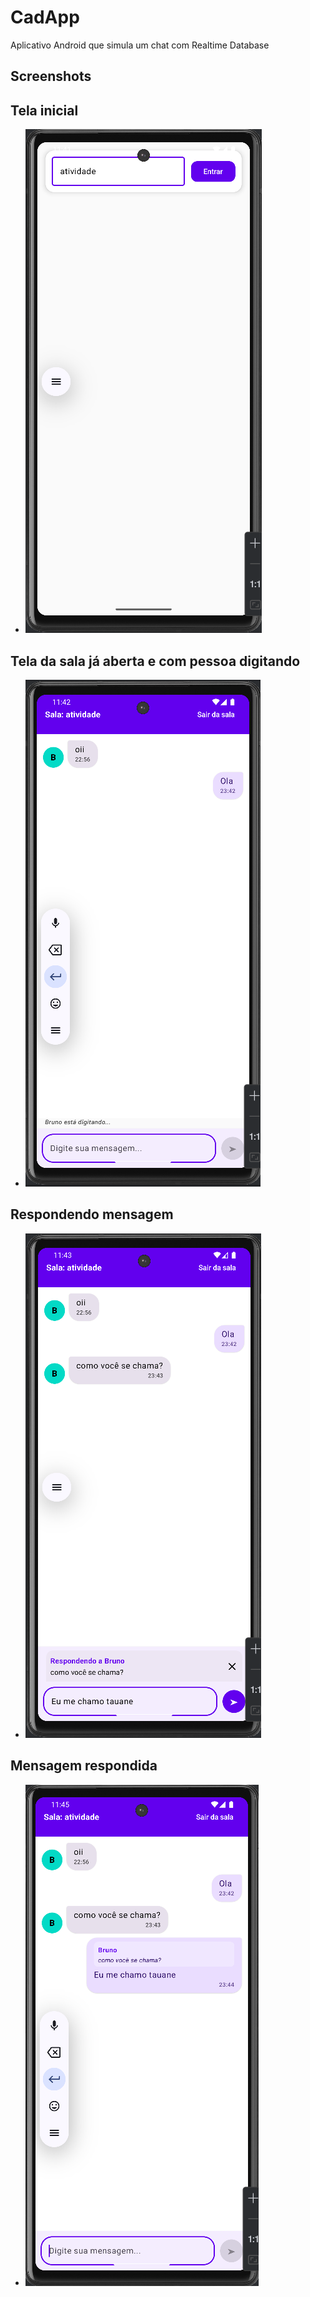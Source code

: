# CadApp

Aplicativo Android que simula um chat com Realtime Database

## Screenshots

## Tela inicial
- ![Imagem 1](home.png)
## Tela da sala já aberta e com pessoa digitando
- ![Imagem 2](digitando.png)
## Respondendo mensagem
- ![Imagem 3](respondendo.png)
## Mensagem respondida
- ![Imagem 2](respondido.png)